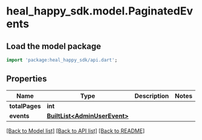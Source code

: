 # heal_happy_sdk.model.PaginatedEvents

## Load the model package
```dart
import 'package:heal_happy_sdk/api.dart';
```

## Properties
Name | Type | Description | Notes
------------ | ------------- | ------------- | -------------
**totalPages** | **int** |  | 
**events** | [**BuiltList&lt;AdminUserEvent&gt;**](AdminUserEvent.md) |  | 

[[Back to Model list]](../README.md#documentation-for-models) [[Back to API list]](../README.md#documentation-for-api-endpoints) [[Back to README]](../README.md)


